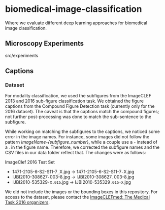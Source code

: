 # biomedical-image-classification
Where we evaluate different deep learning approaches for biomedical image classification.

## Microscopy Experiments
src/experiments

## Captions
### Dataset
For modality classification, we used the subfigures from the ImageCLEF 2013 and 2016 sub-figure classification task. We obtained the figure captions from the Compound Figure Detection task (currently only for the 2016 dataset). The caveat is that the captions match the compound figures; not further post-processing was done to match the sub-sentence to the subfigure.

While working on matching the subfigures to the captions, we noticed some error in the image names. For instance, some images did not follow the pattern *ImageName-{subfigure_number}*, while a couple use a *-* instead of a *.* in the figure name. Therefore, we corrected the subfigure names and the CSV files in our data folder reflect that. The changes were as follows:

ImageClef 2016 Test Set
* 1471-2105-6-S2-S11-7`_`X.jpg -> 1471-2105-6-S2-S11-7`-`X.jpg
* IJBI2010-308627`-`003-8.jpg -> IJBI2010-308627`.`003-8.jpg
* IJBI2010-535329`-X.015`.jpg -> IJBI2010-535329`.015-X`.jpg

We did not include the images or the bounding boxes in this repository. For access to the dataset, please contact the [ImageCLEFmed: The Medical Task 2016 organizers](https://www.imageclef.org/2016/medical).

```python

```
